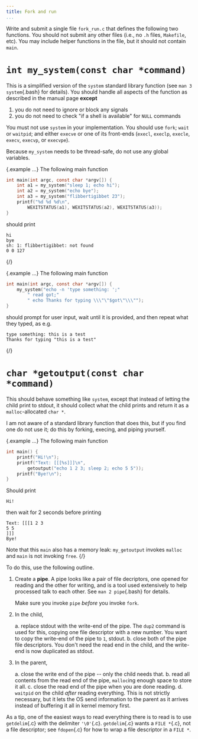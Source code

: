```yaml
---
title: Fork and run
...
```


Write and submit a single file `fork_run.c`
that defines the following two functions.
You should not submit any other files (i.e., no `.h` files, `Makefile`, etc).
You may include helper functions in the file,
but it should not contain `main`.

# `int my_system(const char *command)`

This is a simplified version of the `system` standard library function (see `man 3 system`{.bash} for details). You should handle all aspects of the function as described in the manual page **except**

1. you do not need to ignore or block any signals
1. you do not need to check "if a shell is available" for `NULL` commands

You must not use `system` in your implementation.
You should use `fork`; `wait` or `waitpid`; and either `execve` or one of its front-ends (`execl`, `execlp`, `execle`, `execv`, `execvp`, or `execvpe`).

Because `my_system` needs to be thread-safe, do not use any global variables.

{.example ...} The following main function

```c
int main(int argc, const char *argv[]) {
    int a1 = my_system("sleep 1; echo hi");
    int a2 = my_system("echo bye");
    int a3 = my_system("flibbertigibbet 23");
    printf("%d %d %d\n", 
        WEXITSTATUS(a1), WEXITSTATUS(a2), WEXITSTATUS(a3));
}
```

should print

    hi
    bye
    sh: 1: flibbertigibbet: not found
    0 0 127
{/}

{.example ...} The following main function

```c
int main(int argc, const char *argv[]) {
    my_system("echo -n 'type something: ';"
        " read got;"
        " echo Thanks for typing \\\"\"$got\"\\\"");
}
```

should prompt for user input, wait until it is provided, and then repeat what they typed, as e.g.

    type something: this is a test
    Thanks for typing "this is a test"
{/}


# `char *getoutput(const char *command)`

This should behave something like `system`, except that instead of letting the child print to stdout, it should collect what the child prints and return it as a `malloc`-allocated `char *`.

I am not aware of a standard library function that does this, but if you find one do not use it; do this by forking, execing, and piping yourself.

{.example ...} The following main function

```c
int main() {
    printf("Hi!\n");
    printf("Text: [[[%s]]]\n", 
        getoutput("echo 1 2 3; sleep 2; echo 5 5"));
    printf("Bye!\n");
}
```

Should print

    Hi!

then wait for 2 seconds before printing

    Text: [[[1 2 3
    5 5
    ]]]
    Bye!

Note that this `main` also has a memory leak: `my_getoutput` invokes `malloc` and `main` is not invoking `free`.
{/}

To do this, use the following outline.

1. Create a **pipe**.
    A pipe looks like a pair of file decriptors,
    one opened for reading and the other for writing,
    and is a tool used extensively to help processed talk to each other.
    See `man 2 pipe`{.bash} for details.
    
    Make sure you invoke `pipe` *before* you invoke `fork`.

2. In the child, 
    
    a. replace stdout with the write-end of the pipe.
        The `dup2` command is used for this,
        copying one file descriptor with a new number.
        You want to copy the write-end of the pipe to `1`, stdout.
    b. close both of the pipe file descriptors.
        You don't need the read end in the child,
        and the write-end is now duplicated as stdout.

3. In the parent,
    
    a. close the write end of the pipe -- only the child needs that.
    b. read all contents from the read end of the pipe,
        `malloc`ing enough space to store it all.
    c. close the read end of the pipe when you are done reading.
    d. `waitpid` on the child *after* reading everything.
        This is not strictly necessary, but it lets the OS
        send information to the parent as it arrives
        instead of buffering it all in kernel memory first.

As a tip, one of the easiest ways to read everything there is to read
is to use `getdelim`{.c} with the delimiter `'\0'`{.c}.
`getdelim`{.c} wants a `FILE *`{.c}, not a file descriptor;
see `fdopen`{.c} for how to wrap a file descriptor in a `FILE *`.
